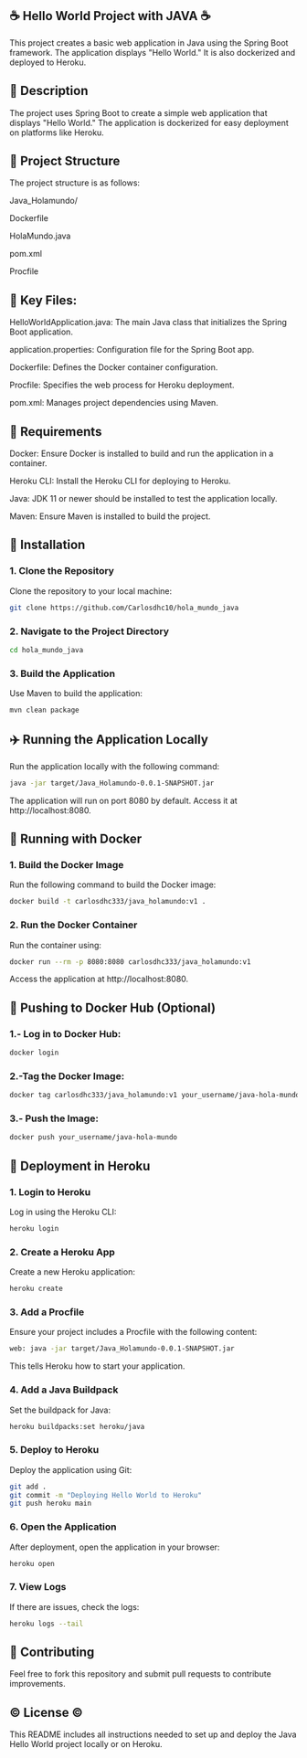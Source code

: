 ## ☕ Hello World Project with JAVA ☕

This project creates a basic web application in Java using the Spring Boot framework. The application displays "Hello World." It is also dockerized and deployed to Heroku.

## :newspaper: Description

The project uses Spring Boot to create a simple web application that displays "Hello World." The application is dockerized for easy deployment on platforms like Heroku.

## :circus_tent: Project Structure 

The project structure is as follows:

Java_Holamundo/

Dockerfile

HolaMundo.java

pom.xml

Procfile

## 🔐 Key Files:
HelloWorldApplication.java: The main Java class that initializes the Spring Boot application.

application.properties: Configuration file for the Spring Boot app.

Dockerfile: Defines the Docker container configuration.

Procfile: Specifies the web process for Heroku deployment.

pom.xml: Manages project dependencies using Maven.

## :book: Requirements

Docker: Ensure Docker is installed to build and run the application in a container.

Heroku CLI: Install the Heroku CLI for deploying to Heroku.

Java: JDK 11 or newer should be installed to test the application locally.

Maven: Ensure Maven is installed to build the project.

## 🔨 Installation

### 1. Clone the Repository

Clone the repository to your local machine:

```bash
git clone https://github.com/Carlosdhc10/hola_mundo_java
```

### 2. Navigate to the Project Directory

```bash
cd hola_mundo_java
```

### 3. Build the Application

Use Maven to build the application:

```bash
mvn clean package
```

## :airplane: Running the Application Locally

Run the application locally with the following command:

```bash
java -jar target/Java_Holamundo-0.0.1-SNAPSHOT.jar
```

The application will run on port 8080 by default. Access it at http://localhost:8080.

## :whale: Running with Docker

### 1. Build the Docker Image
   
Run the following command to build the Docker image:

```bash
docker build -t carlosdhc333/java_holamundo:v1 .
```

### 2. Run the Docker Container

Run the container using:

```bash
docker run --rm -p 8080:8080 carlosdhc333/java_holamundo:v1
```

Access the application at http://localhost:8080.

## 🎈 Pushing to Docker Hub (Optional)

### 1.- Log in to Docker Hub:

```bash
docker login
```

### 2.-Tag the Docker Image:

```bash
docker tag carlosdhc333/java_holamundo:v1 your_username/java-hola-mundo
```

### 3.- Push the Image:

```bash
docker push your_username/java-hola-mundo
```

## :rocket: Deployment in Heroku

### 1. Login to Heroku

Log in using the Heroku CLI:

```bash
heroku login
```

### 2. Create a Heroku App

Create a new Heroku application:

```bash
heroku create
```

### 3. Add a Procfile

Ensure your project includes a Procfile with the following content:

```bash
web: java -jar target/Java_Holamundo-0.0.1-SNAPSHOT.jar
```

This tells Heroku how to start your application.

### 4. Add a Java Buildpack

Set the buildpack for Java:

```bash
heroku buildpacks:set heroku/java
```

### 5. Deploy to Heroku

Deploy the application using Git:

```bash
git add .
git commit -m "Deploying Hello World to Heroku"
git push heroku main
```

### 6. Open the Application

After deployment, open the application in your browser:

```bash
heroku open
```

### 7. View Logs

If there are issues, check the logs:

```bash
heroku logs --tail
```

## :bowling: Contributing

Feel free to fork this repository and submit pull requests to contribute improvements.

## :copyright: License :copyright:

This README includes all instructions needed to set up and deploy the Java Hello World project locally or on Heroku.
